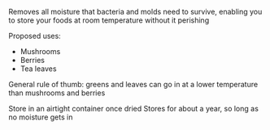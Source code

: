 Removes all moisture that bacteria and molds need to survive, enabling you to store your foods at room temperature without it perishing

Proposed uses:
- Mushrooms
- Berries
- Tea leaves

General rule of thumb: greens and leaves can go in at a lower temperature than mushrooms and berries

Store in an airtight container once dried
Stores for about a year, so long as no moisture gets in